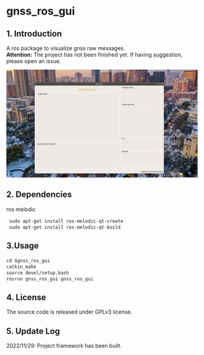# gnss_ros_gui
## 1. Introduction
A ros package to visualize gnss raw messages.  
**Attention:**  The project has not been finished yet. If  having suggestion, please open an issue.

![](./pci/ui.png)
## 2. Dependencies
ros melodic  
```
 sudo apt-get install ros-melodic-qt-create
 sudo apt-get install ros-melodic-qt-build
```


## 3.Usage
```
cd $gnss_ros_gui  
catkin_make   
source devel/setup.bash  
rosrun gnss_ros_gui gnss_ros_gui
```

## 4. License
The source code is released under GPLv3 license.


## 5. Update Log
2022/11/29: Project framework has been built.
